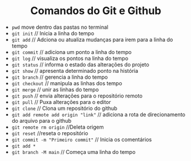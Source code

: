 <h1 align="center">
    Comandos do Git e Github
</h1>

- `pwd` move dentro das pastas no terminal
- `git init` // Inicia a linha do tempo
- `git add` // Adciona ou atualiza mudanças para irem para a linha do tempo
- `git commit` // adiciona um ponto a linha do tempo
- `git log` // visualiza os pontos na linha do tempo
- `git status` // informa o estado das alterações do projeto
- `git show` // apresenta determinado ponto na história
- `git branch` // gerencia a linha do tempo
- `git checkout` // manipula as linhas dos tempo
- `git merge` // unir as linhas do tempo
- `git push` // envia alterações para o repositório remoto
- `git pull` // Puxa alterações para o editor
- `git clone` // Clona um repositório do github
- `git add remote add origin "link"` // adiciona a rota de direcionamento do arquivo para o github
- `git remote rm origin` //Deleta origem
- `git reset` //reseta o repositório
- `git commit -m "Primeiro commit"` // Inicia os comentários
- `git add *`
- `git branch -M main` // Começa uma linha do tempo
